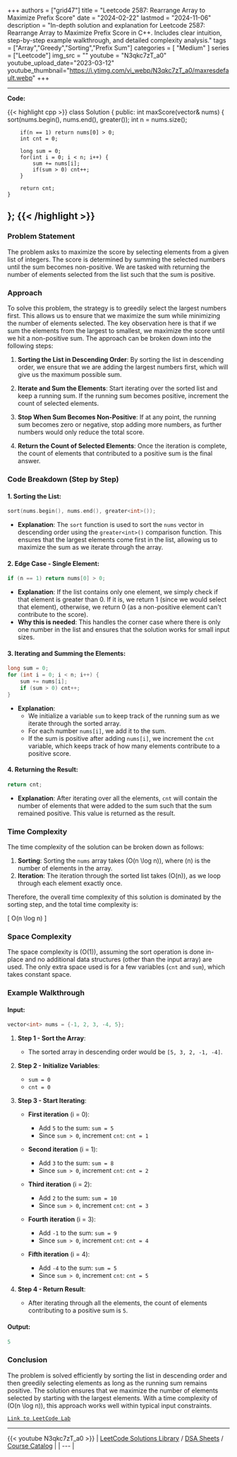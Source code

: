 
+++
authors = ["grid47"]
title = "Leetcode 2587: Rearrange Array to Maximize Prefix Score"
date = "2024-02-22"
lastmod = "2024-11-06"
description = "In-depth solution and explanation for Leetcode 2587: Rearrange Array to Maximize Prefix Score in C++. Includes clear intuition, step-by-step example walkthrough, and detailed complexity analysis."
tags = ["Array","Greedy","Sorting","Prefix Sum"]
categories = [
    "Medium"
]
series = ["Leetcode"]
img_src = ""
youtube = "N3qkc7zT_a0"
youtube_upload_date="2023-03-12"
youtube_thumbnail="https://i.ytimg.com/vi_webp/N3qkc7zT_a0/maxresdefault.webp"
+++



---
**Code:**

{{< highlight cpp >}}
class Solution {
public:
    int maxScore(vector<int>& nums) {
        sort(nums.begin(), nums.end(), greater<int>());
        int n = nums.size();
        
        if(n == 1) return nums[0] > 0;
        int cnt = 0;
        
        long sum = 0;
        for(int i = 0; i < n; i++) {
            sum += nums[i];
            if(sum > 0) cnt++;
        }
        
        return cnt;
    }
};
{{< /highlight >}}
---

### Problem Statement

The problem asks to maximize the score by selecting elements from a given list of integers. The score is determined by summing the selected numbers until the sum becomes non-positive. We are tasked with returning the number of elements selected from the list such that the sum is positive.

### Approach

To solve this problem, the strategy is to greedily select the largest numbers first. This allows us to ensure that we maximize the sum while minimizing the number of elements selected. The key observation here is that if we sum the elements from the largest to smallest, we maximize the score until we hit a non-positive sum. The approach can be broken down into the following steps:

1. **Sorting the List in Descending Order**: By sorting the list in descending order, we ensure that we are adding the largest numbers first, which will give us the maximum possible sum.
  
2. **Iterate and Sum the Elements**: Start iterating over the sorted list and keep a running sum. If the running sum becomes positive, increment the count of selected elements.

3. **Stop When Sum Becomes Non-Positive**: If at any point, the running sum becomes zero or negative, stop adding more numbers, as further numbers would only reduce the total score.

4. **Return the Count of Selected Elements**: Once the iteration is complete, the count of elements that contributed to a positive sum is the final answer.

### Code Breakdown (Step by Step)

#### 1. **Sorting the List**:
```cpp
sort(nums.begin(), nums.end(), greater<int>());
```
- **Explanation**: The `sort` function is used to sort the `nums` vector in descending order using the `greater<int>()` comparison function. This ensures that the largest elements come first in the list, allowing us to maximize the sum as we iterate through the array.
  
#### 2. **Edge Case - Single Element**:
```cpp
if (n == 1) return nums[0] > 0;
```
- **Explanation**: If the list contains only one element, we simply check if that element is greater than 0. If it is, we return 1 (since we would select that element), otherwise, we return 0 (as a non-positive element can't contribute to the score).
- **Why this is needed**: This handles the corner case where there is only one number in the list and ensures that the solution works for small input sizes.

#### 3. **Iterating and Summing the Elements**:
```cpp
long sum = 0;
for (int i = 0; i < n; i++) {
    sum += nums[i];
    if (sum > 0) cnt++;
}
```
- **Explanation**: 
  - We initialize a variable `sum` to keep track of the running sum as we iterate through the sorted array.
  - For each number `nums[i]`, we add it to the sum.
  - If the sum is positive after adding `nums[i]`, we increment the `cnt` variable, which keeps track of how many elements contribute to a positive score.

#### 4. **Returning the Result**:
```cpp
return cnt;
```
- **Explanation**: After iterating over all the elements, `cnt` will contain the number of elements that were added to the sum such that the sum remained positive. This value is returned as the result.

### Time Complexity

The time complexity of the solution can be broken down as follows:
1. **Sorting**: Sorting the `nums` array takes \(O(n \log n)\), where \(n\) is the number of elements in the array.
2. **Iteration**: The iteration through the sorted list takes \(O(n)\), as we loop through each element exactly once.

Therefore, the overall time complexity of this solution is dominated by the sorting step, and the total time complexity is:

\[
O(n \log n)
\]

### Space Complexity

The space complexity is \(O(1)\), assuming the sort operation is done in-place and no additional data structures (other than the input array) are used. The only extra space used is for a few variables (`cnt` and `sum`), which takes constant space.

### Example Walkthrough

#### Input:
```cpp
vector<int> nums = {-1, 2, 3, -4, 5};
```

1. **Step 1 - Sort the Array**: 
   - The sorted array in descending order would be `[5, 3, 2, -1, -4]`.

2. **Step 2 - Initialize Variables**: 
   - `sum = 0`
   - `cnt = 0`

3. **Step 3 - Start Iterating**:
   - **First iteration** (i = 0): 
     - Add `5` to the sum: `sum = 5`
     - Since `sum > 0`, increment `cnt`: `cnt = 1`
   
   - **Second iteration** (i = 1): 
     - Add `3` to the sum: `sum = 8`
     - Since `sum > 0`, increment `cnt`: `cnt = 2`
   
   - **Third iteration** (i = 2): 
     - Add `2` to the sum: `sum = 10`
     - Since `sum > 0`, increment `cnt`: `cnt = 3`
   
   - **Fourth iteration** (i = 3): 
     - Add `-1` to the sum: `sum = 9`
     - Since `sum > 0`, increment `cnt`: `cnt = 4`
   
   - **Fifth iteration** (i = 4): 
     - Add `-4` to the sum: `sum = 5`
     - Since `sum > 0`, increment `cnt`: `cnt = 5`
   
4. **Step 4 - Return Result**:
   - After iterating through all the elements, the count of elements contributing to a positive sum is `5`.

#### Output:
```cpp
5
```

### Conclusion

The problem is solved efficiently by sorting the list in descending order and then greedily selecting elements as long as the running sum remains positive. The solution ensures that we maximize the number of elements selected by starting with the largest elements. With a time complexity of \(O(n \log n)\), this approach works well within typical input constraints.

[`Link to LeetCode Lab`](https://leetcode.com/problems/rearrange-array-to-maximize-prefix-score/description/)

---
{{< youtube N3qkc7zT_a0 >}}
| [LeetCode Solutions Library](https://grid47.xyz/leetcode/) / [DSA Sheets](https://grid47.xyz/sheets/) / [Course Catalog](https://grid47.xyz/courses/) |
| --- |
